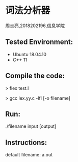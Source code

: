 # 词法分析器
周炎亮,2018202196,信息学院


## Tested Environment:
- Ubuntu 18.04.10
- C++ 11


## Compile the code:
\> flex test.l

\> gcc lex.yy.c -lfl [-o filename]


## Run:
./filename input [output]


## Instructions:
default filename: a.out